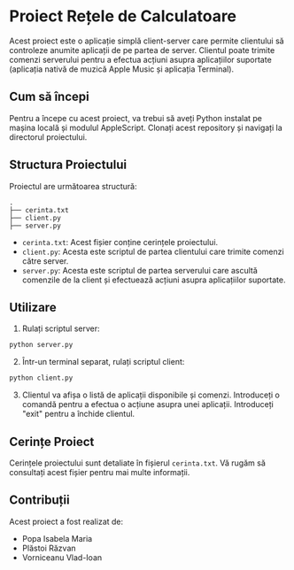 # Proiect Rețele de Calculatoare

Acest proiect este o aplicație simplă client-server care permite clientului să controleze anumite aplicații de pe partea de server. Clientul poate trimite comenzi serverului pentru a efectua acțiuni asupra aplicațiilor suportate (aplicația nativă de muzică Apple Music și aplicația Terminal).

## Cum să începi

Pentru a începe cu acest proiect, va trebui să aveți Python instalat pe mașina locală și modulul AppleScript. Clonați acest repository și navigați la directorul proiectului.

## Structura Proiectului

Proiectul are următoarea structură:

```
.
├── cerinta.txt
├── client.py
├── server.py
```

- `cerinta.txt`: Acest fișier conține cerințele proiectului.
- `client.py`: Acesta este scriptul de partea clientului care trimite comenzi către server.
- `server.py`: Acesta este scriptul de partea serverului care ascultă comenzile de la client și efectuează acțiuni asupra aplicațiilor suportate.

## Utilizare

1. Rulați scriptul server:

```sh
python server.py
```

2. Într-un terminal separat, rulați scriptul client:

```sh
python client.py
```

3. Clientul va afișa o listă de aplicații disponibile și comenzi. Introduceți o comandă pentru a efectua o acțiune asupra unei aplicații. Introduceți "exit" pentru a închide clientul.

## Cerințe Proiect

Cerințele proiectului sunt detaliate în fișierul `cerinta.txt`. Vă rugăm să consultați acest fișier pentru mai multe informații.

## Contribuții

Acest proiect a fost realizat de:
  - Popa Isabela Maria
  - Plăstoi Răzvan
  - Vorniceanu Vlad-Ioan
